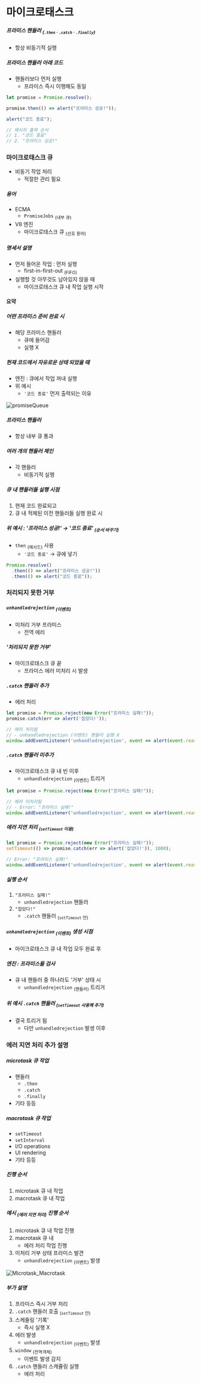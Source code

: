 마이크로태스크
=============

##### 프라미스 핸들러 <sub>(`.then` · `.catch` · `.finally`)</sub>
- 항상 비동기적 실행

##### 프라미스 핸들러 아래 코드
- 핸들러보다 먼저 실행
  - 프라미스 즉시 이행해도 동일
```javascript
let promise = Promise.resolve();

promise.then(() => alert("프라미스 성공!"));

alert("코드 종료");

// 메시지 출력 순서
// 1. "코드 종료"
// 2. "프라미스 성공!"
```

### 마이크로태스크 큐
- 비동기 작업 처리
  - 적절한 관리 필요

##### 용어
- ECMA
  - `PromiseJobs` <sub>(내부 큐)</sub>
- V8 엔진
  - 마이크로태스크 큐 <sub>(선호 용어)</sub>

##### 명세서 설명
- 먼저 들어온 작업 : 먼저 실행
  - first-in-first-out <sub>(FIFO)</sub>
- 실행할 것 아무것도 남아있지 않을 때
  - 마이크로태스크 큐 내 작업 실행 시작

#### 요약

##### 어떤 프라미스 준비 완료 시
- 해당 프라미스 핸들러
  - 큐에 들어감
  - 실행 X

##### 현재 코드에서 자유로운 상태 되었을 때
- 엔진 : 큐에서 작업 꺼내 실행
- 위 예시
  - `'코드 종료'` 먼저 출력되는 이유

![promiseQueue](../../images/01/11/07/promiseQueue.svg)

##### 프라미스 핸들러
- 항상 내부 큐 통과

##### 여러 개의 핸들러 체인
- 각 핸들러
  - 비동기적 실행

##### 큐 내 핸들러들 실행 시점
1. 현재 코드 완료되고
2. 큐 내 적체된 이전 핸들러들 실행 완료 시

##### 위 예시 : '프라미스 성공!' → '코드 종료' <sub>(순서 바꾸기)</sub>
- `then` <sub>(메서드)</sub> 사용
  - `'코드 종료'` → 큐에 넣기
```javascript
Promise.resolve()
  .then(() => alert("프라미스 성공!"))
  .then(() => alert("코드 종료"));
```

### 처리되지 못한 거부

##### `unhandledrejection` <sub>(이벤트)</sub>
- 미처리 거부 프라미스
  - 전역 에러

##### '처리되지 못한 거부'
- 마이크로태스크 큐 끝
  - 프라미스 에러 미처리 시 발생

##### `.catch` 핸들러 추가
- 에러 처리
```javascript
let promise = Promise.reject(new Error("프라미스 실패!"));
promise.catch(err => alert('잡았다!'));

// 에러 처리됨
// - unhandledrejection (이벤트) 핸들러 실행 X
window.addEventListener('unhandledrejection', event => alert(event.reason));
```

##### `.catch` 핸들러 미추가
- 마이크로태스크 큐 내 빈 이후
  - `unhandledrejection` <sub>(이벤트)</sub> 트리거
```javascript
let promise = Promise.reject(new Error("프라미스 실패!"));

// 에러 미처리됨
// - Error: "프라미스 실패!"
window.addEventListener('unhandledrejection', event => alert(event.reason));
```

##### 에러 지연 처리 <sub>(`setTimeout` 이용)</sub>
```javascript
let promise = Promise.reject(new Error("프라미스 실패!"));
setTimeout(() => promise.catch(err => alert('잡았다!')), 1000);

// Error: "프라미스 실패!"
window.addEventListener('unhandledrejection', event => alert(event.reason));
```

##### 실행 순서
1. `"프라미스 실패!"`
    - `unhandledrejection` 핸들러
2. `"잡았다!"`
    - `.catch` 핸들러 <sub>(`setTimeout` 안)</sub>

##### `unhandledrejection` <sub>(이벤트)</sub> 생성 시점
- 마이크로태스크 큐 내 작업 모두 완료 후

##### 엔진 : 프라미스들 검사
- 큐 내 핸들러 중 하나라도 '거부' 상태 시
  - `unhandledrejection` <sub>(핸들러)</sub> 트리거

##### 위 예시 `.catch` 핸들러 <sub>(`setTimeout` 사용해 추가)</sub>
- 결국 트리거 됨
  - 다만 `unhandledrejection` 발생 이후

### 에러 지연 처리 추가 설명

##### microtask 큐 작업
- 핸들러
  - `.then`
  - `.catch`
  - `.finally`
- 기타 등등

##### macrotask 큐 작업
- `setTimeout`
- `setInterval`
- I/O operations
- UI rendering
- 기타 등등

##### 진행 순서
1. microtask 큐 내 작업
2. macrotask 큐 내 작업

##### 예시 <sub>(에러 지연 처리)</sub> 진행 순서
1. microtask 큐 내 작업 진행
2. macrotask 큐 내
    - 에러 처리 작업 진행
3. 미처리 거부 상태 프라미스 발견
    - `unhandledrejection` <sub>(이벤트)</sub> 발생

![Microtask_Macrotask](../../images/01/11/07/Microtask_Macrotask.gif)

##### 부가 설명
1. 프라미스 즉시 거부 처리
2. `.catch` 핸들러 호출 <sub>(`setTimeout` 안)</sub>
3. 스케줄링 '기록'
    - 즉시 실행 X
4. 에러 발생
    - `unhandledrejection` <sub>(이벤트)</sub> 발생
5. `window` <sub>(전역객체)</sub>
    - 이벤트 발생 감지
6. `.catch` 핸들러 스캐쥴링 실행
    - 에러 처리
